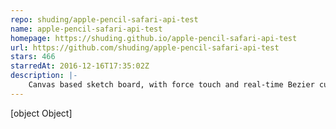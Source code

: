 ```yaml
---
repo: shuding/apple-pencil-safari-api-test
name: apple-pencil-safari-api-test
homepage: https://shuding.github.io/apple-pencil-safari-api-test
url: https://github.com/shuding/apple-pencil-safari-api-test
stars: 466
starredAt: 2016-12-16T17:35:02Z
description: |-
    Canvas based sketch board, with force touch and real-time Bezier curves.
---
```


[object Object]
